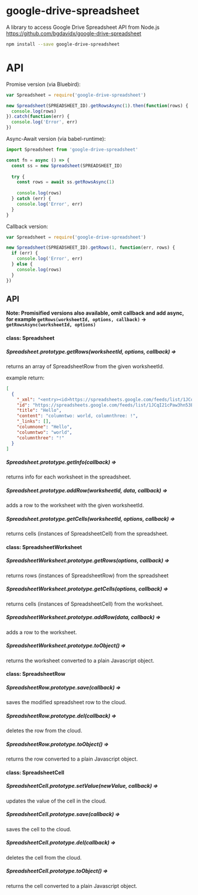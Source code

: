 # google-drive-spreadsheet
A library to access Google Drive Spreadsheet API from Node.js https://github.com/bgdavidx/google-drive-spreadsheet

```bash
npm install --save google-drive-spreadsheet
```

# API


Promise version (via Bluebird):
```js
var Spreadsheet = require('google-drive-spreadsheet')

new Spreadsheet(SPREADSHEET_ID).getRowsAsync(1).then(function(rows) {
  console.log(rows)
}).catch(function(err) {
  console.log('Error', err)
})

```

Async-Await version (via babel-runtime):

```js
import Spreadsheet from 'google-drive-spreadsheet'

const fn = async () => {
  const ss = new Spreadsheet(SPREADSHEET_ID)
  
  try {
    const rows = await ss.getRowsAsync(1)
    
    console.log(rows)
  } catch (err) {
    console.log('Error', err)
  }
}

```

Callback version:

```js
var Spreadsheet = require('google-drive-spreadsheet')

new Spreadsheet(SPREADSHEET_ID).getRows(1, function(err, rows) {
  if (err) {
    console.log('Error', err)
  } else {
    console.log(rows)
  }
})


```

## API

**Note: Promisified versions also available, omit callback and add async, for example `getRows(worksheetId, options, callback)` -> `getRowsAsync(worksheetId, options)`**


#### class: Spreadsheet

##### Spreadsheet.prototype.getRows(worksheetId, options, callback) => 

returns an array of SpreadsheetRow from the given worksheetId.

example return:

```json
[
  {
    "_xml": "<entry><id>https://spreadsheets.google.com/feeds/list/1JCqI21cPaw3hn53EC3XdsP_7UacwKxGi5_i472FP-DU/1/public/values/cokwr</id><updated>2015-08-13T07:04:55.399Z</updated><category scheme='http://schemas.google.com/spreadsheets/2006' term='http://schemas.google.com/spreadsheets/2006#list'/><title type='text'>Hello</title><content type='text'>columntwo: world, columnthree: !</content><link rel='self' type='application/atom+xml' href='https://spreadsheets.google.com/feeds/list/1JCqI21cPaw3hn53EC3XdsP_7UacwKxGi5_i472FP-DU/1/public/values/cokwr'/><gsx:columnone>Hello</gsx:columnone><gsx:columntwo>world</gsx:columntwo><gsx:columnthree>!</gsx:columnthree></entry>",
    "id": "https://spreadsheets.google.com/feeds/list/1JCqI21cPaw3hn53EC3XdsP_7UacwKxGi5_i472FP-DU/1/public/values/cokwr",
    "title": "Hello",
    "content": "columntwo: world, columnthree: !",
    "_links": [],
    "columnone": "Hello",
    "columntwo": "world",
    "columnthree": "!"
  }
]
```

##### Spreadsheet.prototype.getInfo(callback) =>

returns info for each worksheet in the spreadsheet.

##### Spreadsheet.prototype.addRow(worksheetId, data, callback) =>

adds a row to the worksheet with the given worksheetId.

##### Spreadsheet.prototype.getCells(worksheetId, options, callback) =>

returns cells (instances of SpreadsheetCell) from the spreadsheet.

#### class: SpreadsheetWorksheet

##### SpreadsheetWorksheet.prototype.getRows(options, callback) =>

returns rows (instances of SpreadsheetRow) from the spreadsheet

##### SpreadsheetWorksheet.prototype.getCells(options, callback) =>

returns cells (instances of SpreadsheetCell) from the worksheet.

##### SpreadsheetWorksheet.prototype.addRow(data, callback) =>

adds a row to the worksheet.

##### SpreadsheetWorksheet.prototype.toObject() =>

returns the worksheet converted to a plain Javascript object.

#### class: SpreadsheetRow

##### SpreadsheetRow.prototype.save(callback) =>

saves the modified spreadsheet row to the cloud.

##### SpreadsheetRow.prototype.del(callback) =>

deletes the row from the cloud.

##### SpreadsheetRow.prototype.toObject() =>

returns the row converted to a plain Javascript object.

#### class: SpreadsheetCell

##### SpreadsheetCell.prototype.setValue(newValue, callback) =>

updates the value of the cell in the cloud.

##### SpreadsheetCell.prototype.save(callback) =>

saves the cell to the cloud.

##### SpreadsheetCell.prototype.del(callback) =>

deletes the cell from the cloud.

##### SpreadsheetCell.prototype.toObject() =>

returns the cell converted to a plain Javascript object.
